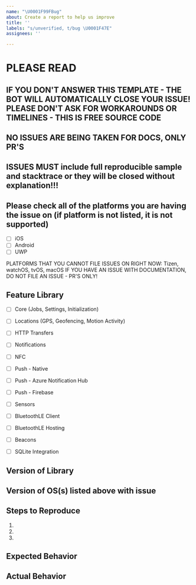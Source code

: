 ```yaml
---
name: "\U0001F99FBug"
about: Create a report to help us improve
title: ''
labels: "s/unverified, t/bug \U0001F47E"
assignees: ''

---
```


# PLEASE READ
## IF YOU DON'T ANSWER THIS TEMPLATE - THE BOT WILL AUTOMATICALLY CLOSE YOUR ISSUE!  PLEASE DON'T ASK FOR WORKAROUNDS OR TIMELINES - THIS IS FREE SOURCE CODE
## NO ISSUES ARE BEING TAKEN FOR DOCS, ONLY PR'S
## ISSUES MUST include full reproducible sample and stacktrace or they will be closed without explanation!!!


## Please check all of the platforms you are having the issue on (if platform is not listed, it is not supported)

 - [ ] iOS
 - [ ] Android
 - [ ] UWP

PLATFORMS THAT YOU CANNOT FILE ISSUES ON RIGHT NOW: Tizen, watchOS, tvOS, macOS
IF YOU HAVE AN ISSUE WITH DOCUMENTATION, DO NOT FILE AN ISSUE - PR'S ONLY!

## Feature Library


 - [ ] Core (Jobs, Settings, Initialization)
 - [ ] Locations (GPS, Geofencing, Motion Activity)
 - [ ] HTTP Transfers
 - [ ] Notifications
 - [ ] NFC
 - [ ] Push - Native
 - [ ] Push - Azure Notification Hub
 - [ ] Push - Firebase
 - [ ] Sensors
 - [ ] BluetoothLE Client
 - [ ] BluetoothLE Hosting
 - [ ] Beacons
 - [ ] SQLite Integration



## Version of Library

## Version of OS(s) listed above with issue



## Steps to Reproduce
1.
2.
3.

## Expected Behavior


## Actual Behavior
